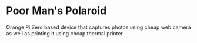 # Poor Man's Polaroid
Orange Pi Zero based device that captures photos using cheap web camera as well as printing it using cheap thermal printer 
